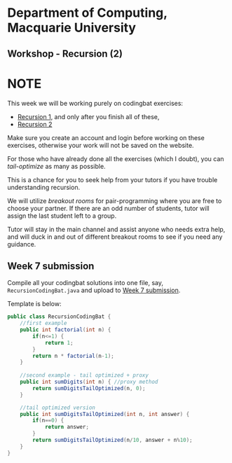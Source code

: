 # Department of Computing, Macquarie University

## Workshop - Recursion (2)

# NOTE

This week we will be working purely on codingbat exercises:

- [Recursion 1](https://codingbat.com/java/Recursion-1), and only after you finish all of these,
- [Recursion 2](https://codingbat.com/java/Recursion-2)

Make sure you create an account and login before working on these exercises, otherwise your work will not be saved on the website.

For those who have already done all the exercises (which I doubt), you can *tail-optimize* as many as possible.

This is a chance for you to seek help from your tutors if you have trouble understanding recursion.

We will utilize *breakout rooms* for pair-programming where you are free to choose your partner. If there are an odd number of students, tutor will assign the last student left to a group.

Tutor will stay in the main channel and assist anyone who needs extra help, and will duck in and out of different breakout rooms to see if you need any guidance.

## Week 7 submission

Compile all your codingbat solutions into one file, say, `RecursionCodingBat.java` and upload to [Week 7 submission](https://ilearn.mq.edu.au/mod/assign/view.php?id=6013521).

Template is below:

```java
public class RecursionCodingBat {
	//first example
	public int factorial(int n) {
  		if(n<=1) {
  			return 1;
  		}
  		return n * factorial(n-1);
	}
	
	//second example - tail optimized + proxy
	public int sumDigits(int n) { //proxy method
  		return sumDigitsTailOptimized(n, 0);
	}

	//tail optimized version
	public int sumDigitsTailOptimized(int n, int answer) {
		if(n==0) {
			return answer;
		}
		return sumDigitsTailOptimized(n/10, answer + n%10);
	}
}
```
